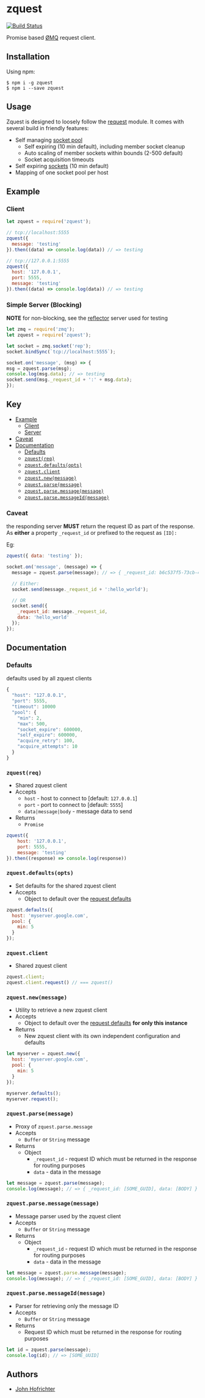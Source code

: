 # zquest

[![Build Status](https://travis-ci.org/johnhof/zquest.svg?branch=master)](https://travis-ci.org/johnhof/zquest)

Promise based [ØMQ](http://zeromq.org/) request client.

## Installation
Using npm:
```shell
$ npm i -g zquest
$ npm i --save zquest
```

## Usage

Zquest is designed to loosely follow the [request](https://github.com/request/request) module. It comes with several build in friendly features:
- Self managing [socket pool](https://github.com/johnhof/zquest/blob/master/lib/pool.js)
  - Self expiring (10 min default), including member socket cleanup
  - Auto scaling of member sockets within bounds (2-500 default)
  - Socket acquisition timeouts
- Self expiring [sockets](https://github.com/johnhof/zquest/blob/master/lib/socket.js) (10 min default)
- Mapping of one socket pool per host

## Example

### Client

```javascript
let zquest = require('zquest');

// tcp://localhost:5555
zquest({
  message: 'testing'
}).then((data) => console.log(data)) // => testing

// tcp://127.0.0.1:5555
zquest({
  host: '127.0.0.1',
  port: 5555,
  message: 'testing'
}).then((data) => console.log(data)) // => testing
```

### Simple Server (Blocking)

**NOTE** for non-blocking, see the [reflector](https://github.com/johnhof/zquest/blob/master/test/utilities/reflector.js) server used for testing

```javascript
let zmq = require('zmq');
let zquest = require('zquest');

let socket = zmq.socket('rep');
socket.bindSync(`tcp://localhost:5555`);

socket.on('message', (msg) => {
msg = zquest.parse(msg);
console.log(msg.data); // => testing
socket.send(msg._request_id + ':' + msg.data);
});
```

## Key

- [Example](#example)
  - [Client](#client)
  - [Server](#server)
- [Caveat](#caveat)
- [Documentation](#)
  - [Defaults](#defaults)
  - [`zquest(req)`](#zquestreq)
  - [`zquest.defaults(opts)`](#zquestdefaultsopts)
  - [`zquest.client`](#zquestclient)
  - [`zquest.new(message)`](#zquestnewmessage)
  - [`zquest.parse(message)`](#zquestparsemessage)
  - [`zquest.parse.message(message)`](#zquestparsemessagemessage)
  - [`zquest.parse.messageId(message)`](#zquestparsemessageidmessage)


### Caveat

the responding server **MUST** return the request ID as part of the response. As **either** a property `_request_id` or prefixed to the request as `[ID]:`

Eg:
```javascript
zquest({ data: 'testing' });

socket.on('message', (message) => {
  message = zquest.parse(message); // => { _request_id: b6c537f5-73cb-4681-9d4c-786248c4dc93, data: 'testing' }

  // Either:
  socket.send(message._request_id + ':hello_world');

  // OR
  socket.send({
    _request_id: message._request_id,
    data: 'hello_world'
  });
});
```

## Documentation

### Defaults

defaults used by all zquest clients

```javascript
{
  "host": "127.0.0.1",
  "port": 5555,
  "timeout": 10000
  "pool": {
    "min": 2,
    "max": 500,
    "socket_expire": 600000,
    "self_expire": 600000,
    "acquire_retry": 100,
    "acquire_attempts": 10
  }
}
```

### `zquest(req)`

- Shared zquest client
- Accepts
  - `host` - host to connect to [default: `127.0.0.1`]
  - `port` - port to connect to [default: `5555`]
  - `data|message|body` -  message data to send
- Returns
  - `Promise`

```javascript
zquest({
    host: '127.0.0.1',
    port: 5555,
    message: 'testing'
}).then((response) => console.log(response))
```

### `zquest.defaults(opts)`

- Set defaults for the shared zquest client
- Accepts
  - Object to default over the [request defaults](#defaults)

```javascript
zquest.defaults({
  host: 'myserver.google.com',
  pool: {
    min: 5
  }
});
```

### `zquest.client`

- Shared zquest client

```javascript
zquest.client;
zquest.client.request() // === zquest()
```

### `zquest.new(message)`

- Utility to retrieve a new zquest client
- Accepts
  - Object to default over the [request defaults](#defaults) **for only this instance**
- Returns
  - New zquest client with its own independent configuration and defaults

```javascript
let myserver = zquest.new({
  host: 'myserver.google.com',
  pool: {
    min: 5
  }
});

myserver.defaults();
myserver.request();
```

### `zquest.parse(message)`

- Proxy of `zquest.parse.message`
- Accepts
  - `Buffer` or `String` message
- Returns
  - Object
    - `_request_id` - request ID which must be returned in the response for routing purposes
    - `data` - data in the message

```javascript
let message = zquest.parse(message);
console.log(message); // => { _request_id: [SOME_GUID], data: [BODY] }
```

### `zquest.parse.message(message)`

- Message parser used by the zquest client
- Accepts
  - `Buffer` or `String` message
- Returns
  - Object
    - `_request_id` - request ID which must be returned in the response for routing purposes
    - `data` - data in the message

```javascript
let message = zquest.parse.message(message);
console.log(message); // => { _request_id: [SOME_GUID], data: [BODY] }
```


### `zquest.parse.messageId(message)`

- Parser for retrieving only the message ID
- Accepts
  - `Buffer` or `String` message
- Returns
  - Request ID which must be returned in the response for routing purposes

```javascript
let id = zquest.parse(message);
console.log(id); // => [SOME_UUID]
```

## Authors

- [John Hofrichter](https://github.com/johnhof)
